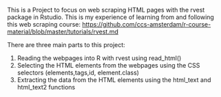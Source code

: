 This is a Project to focus on web scraping HTML pages with the rvest package in Rstudio. 
This is my experience of learning from and following this web scraping course: https://github.com/ccs-amsterdam/r-course-material/blob/master/tutorials/rvest.md

There are three main parts to this project:
1. Reading the webpages into R with rvest using read_html()
2. Selecting the HTML elements from the webpages using the CSS selectors (elements,tags,id, element.class) 
3. Extracting the data from the HTML elements using the html_text and html_text2 functions
